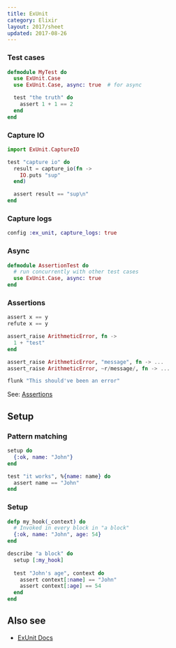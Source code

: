 ```yaml
---
title: ExUnit
category: Elixir
layout: 2017/sheet
updated: 2017-08-26
---
```


### Test cases

```elixir
defmodule MyTest do
  use ExUnit.Case
  use ExUnit.Case, async: true  # for async

  test "the truth" do
    assert 1 + 1 == 2
  end
end
```

### Capture IO

```elixir
import ExUnit.CaptureIO

test "capture io" do
  result = capture_io(fn ->
    IO.puts "sup"
  end)

  assert result == "sup\n"
end
```

### Capture logs

```elixir
config :ex_unit, capture_logs: true
```

### Async

```elixir
defmodule AssertionTest do
  # run concurrently with other test cases
  use ExUnit.Case, async: true
end
```

### Assertions

```elixir
assert x == y
refute x == y

assert_raise ArithmeticError, fn ->
  1 + "test"
end

assert_raise ArithmeticError, "message", fn -> ...
assert_raise ArithmeticError, ~r/message/, fn -> ...

flunk "This should've been an error"
```

See: [Assertions](http://devdocs.io/elixir/ex_unit/exunit.assertions)

## Setup

### Pattern matching

```elixir
setup do
  {:ok, name: "John"}
end
```

```elixir
test "it works", %{name: name} do
  assert name == "John"
end
```

### Setup

```elixir
defp my_hook(_context) do
  # Invoked in every block in "a block"
  {:ok, name: "John", age: 54}
end

describe "a block" do
  setup [:my_hook]
  
  test "John's age", context do
    assert context[:name] == "John"
    assert context[:age] == 54
  end
end
```

## Also see

<!-- {.-one-column} -->

* [ExUnit Docs](http://devdocs.io/elixir/ex_unit/exunit#configure/1)
